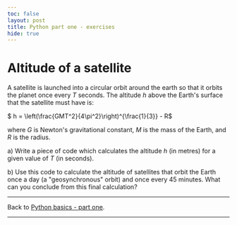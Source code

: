 ```yaml
---
toc: false
layout: post
title: Python part one - exercises
hide: true
---
```


# Altitude of a satellite

A satellite is launched into a circular orbit around the earth so that it orbits the planet once every $T$ seconds. The altitude $h$ above the Earth's surface that the satellite must have is:

$ h = \left(\frac{GMT^2}{4\pi^2}\right)^{\frac{1}{3}} - R$

where $G$ is Newton's gravitational constant, $M$ is the mass of the Earth, and $R$ is the radius.

a) Write a piece of code which calculates the altitude $h$ (in metres) for a given value of $T$ (in seconds).

b) Use this code to calculate the altitude of satellites that orbit the Earth once a day (a "geosynchronous" orbit) and once every 45 minutes. What can you conclude from this final calculation?

---

Back to [Python basics - part one](https://nu-cem.github.io/CompPhys/2021/08/02/Python_basics_one.html).

---
